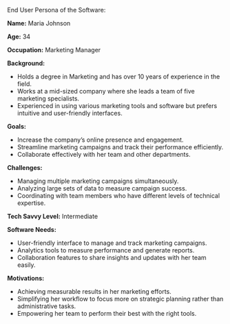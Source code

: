 End User Persona of the Software:

**Name:** Maria Johnson

**Age:** 34

**Occupation:** Marketing Manager

**Background:**
- Holds a degree in Marketing and has over 10 years of experience in the field.
- Works at a mid-sized company where she leads a team of five marketing specialists.
- Experienced in using various marketing tools and software but prefers intuitive and user-friendly interfaces.

**Goals:**
- Increase the company’s online presence and engagement.
- Streamline marketing campaigns and track their performance efficiently.
- Collaborate effectively with her team and other departments.

**Challenges:**
- Managing multiple marketing campaigns simultaneously.
- Analyzing large sets of data to measure campaign success.
- Coordinating with team members who have different levels of technical expertise.

**Tech Savvy Level:** Intermediate

**Software Needs:**
- User-friendly interface to manage and track marketing campaigns.
- Analytics tools to measure performance and generate reports.
- Collaboration features to share insights and updates with her team easily.

**Motivations:**
- Achieving measurable results in her marketing efforts.
- Simplifying her workflow to focus more on strategic planning rather than administrative tasks.
- Empowering her team to perform their best with the right tools.
